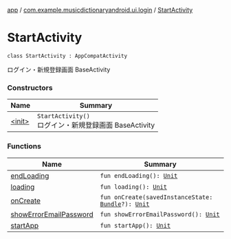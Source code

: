 [app](../../index.md) / [com.example.musicdictionaryandroid.ui.login](../index.md) / [StartActivity](./index.md)

# StartActivity

`class StartActivity : AppCompatActivity`

ログイン・新規登録画面 BaseActivity

### Constructors

| Name | Summary |
|---|---|
| [&lt;init&gt;](-init-.md) | `StartActivity()`<br>ログイン・新規登録画面 BaseActivity |

### Functions

| Name | Summary |
|---|---|
| [endLoading](end-loading.md) | `fun endLoading(): `[`Unit`](https://kotlinlang.org/api/latest/jvm/stdlib/kotlin/-unit/index.html) |
| [loading](loading.md) | `fun loading(): `[`Unit`](https://kotlinlang.org/api/latest/jvm/stdlib/kotlin/-unit/index.html) |
| [onCreate](on-create.md) | `fun onCreate(savedInstanceState: `[`Bundle`](https://developer.android.com/reference/android/os/Bundle.html)`?): `[`Unit`](https://kotlinlang.org/api/latest/jvm/stdlib/kotlin/-unit/index.html) |
| [showErrorEmailPassword](show-error-email-password.md) | `fun showErrorEmailPassword(): `[`Unit`](https://kotlinlang.org/api/latest/jvm/stdlib/kotlin/-unit/index.html) |
| [startApp](start-app.md) | `fun startApp(): `[`Unit`](https://kotlinlang.org/api/latest/jvm/stdlib/kotlin/-unit/index.html) |
